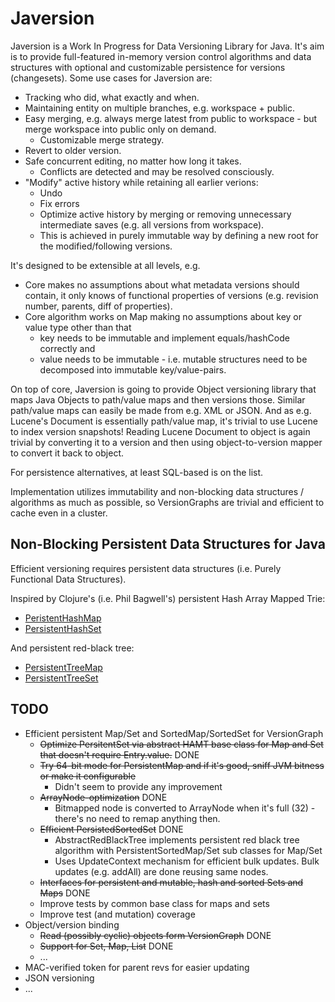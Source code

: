 Javersion
======

Javersion is a Work In Progress for Data Versioning Library for Java.
It's aim is to provide full-featured in-memory version control algorithms and data structures
with optional and customizable persistence for versions (changesets).
Some use cases for Javersion are:

* Tracking who did, what exactly and when.
* Maintaining entity on multiple branches, e.g. workspace + public.
* Easy merging, e.g. always merge latest from public to workspace - but merge workspace into public only on demand.
  * Customizable merge strategy.
* Revert to older version.
* Safe concurrent editing, no matter how long it takes.
  * Conflicts are detected and may be resolved consciously.
* "Modify" active history while retaining all earlier verions:
  * Undo
  * Fix errors
  * Optimize active history by merging or removing unnecessary intermediate saves (e.g. all versions from workspace).
  * This is achieved in purely immutable way by defining a new root for the modified/following versions.

It's designed to be extensible at all levels, e.g.

* Core makes no assumptions about what metadata versions should contain, it only knows of functional properties of versions
(e.g. revision number, parents, diff of properties).
* Core algorithm works on Map making no assumptions about key or value type other than that
  * key needs to be immutable and implement equals/hashCode correctly and
  * value needs to be immutable - i.e. mutable structures need to be decomposed into immutable key/value-pairs.

On top of core, Javersion is going to provide Object versioning library that maps Java Objects to
path/value maps and then versions those. Similar path/value maps can easily be made from e.g. XML or JSON.
And as e.g. Lucene's Document is essentially path/value map, it's trivial to use Lucene to index version snapshots!
Reading Lucene Document to object is again trivial by converting it to a version
and then using object-to-version mapper to convert it back to object.

For persistence alternatives, at least SQL-based is on the list.

Implementation utilizes immutability and non-blocking data structures / algorithms as much as possible, so
VersionGraphs are trivial and efficient to cache even in a cluster.


Non-Blocking Persistent Data Structures for Java
------

Efficient versioning requires persistent data structures (i.e. Purely Functional Data Structures).

Inspired by Clojure's (i.e. Phil Bagwell's) persistent Hash Array Mapped Trie:

* [PeristentHashMap](https://github.com/ssaarela/javersion/blob/master/javersion-core/src/main/java/org/javersion/util/PersistentHashMap.java)
* [PersistentHashSet](https://github.com/ssaarela/javersion/blob/master/javersion-core/src/main/java/org/javersion/util/PersistentHashSet.java)

And persistent red-black tree:

* [PersistentTreeMap](https://github.com/ssaarela/javersion/blob/master/javersion-core/src/main/java/org/javersion/util/PersistentTreeMap.java)
* [PersistentTreeSet](https://github.com/ssaarela/javersion/blob/master/javersion-core/src/main/java/org/javersion/util/PersistentTreeSet.java)


TODO
----
* Efficient persistent Map/Set and SortedMap/SortedSet for VersionGraph
  * ~~Optimize PersitentSet via abstract HAMT base class for Map and Set that doesn't require Entry.value.~~ DONE
  * ~~Try 64-bit mode for PersistentMap and if it's good, sniff JVM bitness or make it configurable~~
    * Didn't seem to provide any improvement
  * ~~ArrayNode-optimization~~ DONE
    * Bitmapped node is converted to ArrayNode when it's full (32) - there's no need to remap anything then.
  * ~~Efficient PersistedSortedSet~~ DONE
    * AbstractRedBlackTree implements persistent red black tree algorithm with PersistentSortedMap/Set sub classes for Map/Set
    * Uses UpdateContext mechanism for efficient bulk updates. Bulk updates (e.g. addAll) are done reusing same nodes.
  * ~~Interfaces for persistent and mutable, hash and sorted Sets and Maps~~ DONE
  * Improve tests by common base class for maps and sets
  * Improve test (and mutation) coverage
* Object/version binding
  * ~~Read (possibly cyclic) objects form VersionGraph~~ DONE
  * ~~Support for Set, Map, List~~ DONE
  * ...
* MAC-verified token for parent revs for easier updating
* JSON versioning
* ...

